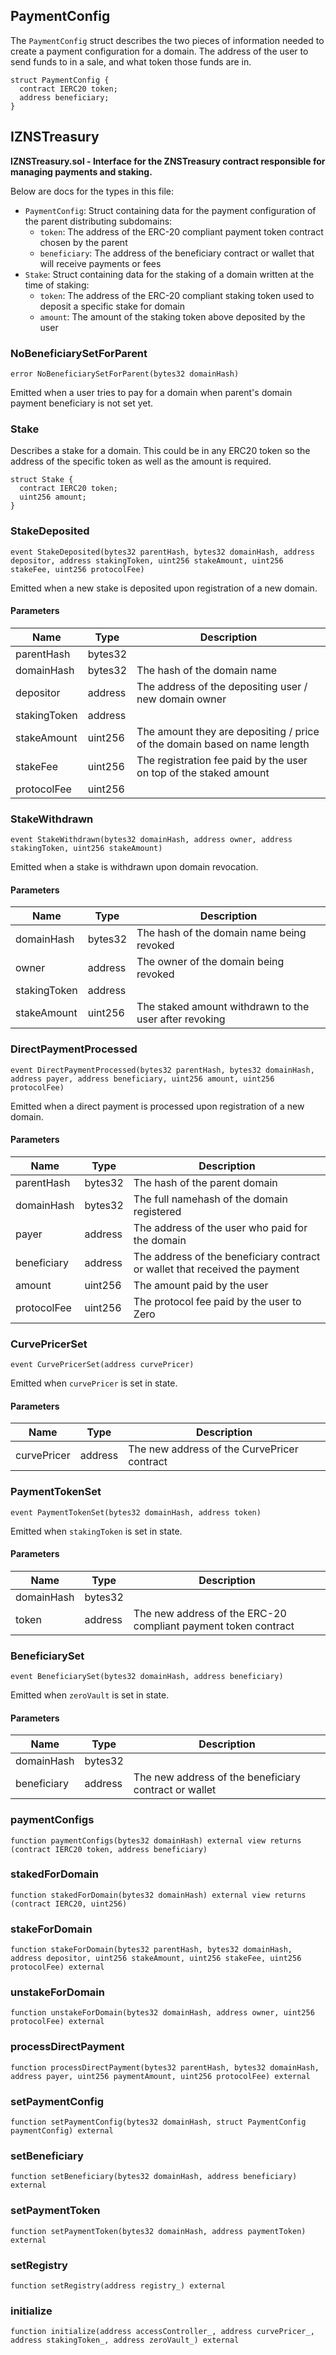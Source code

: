 ## PaymentConfig

The `PaymentConfig` struct describes the two pieces of information
needed to create a payment configuration for a domain. The address of the
user to send funds to in a sale, and what token those funds are in.

```solidity
struct PaymentConfig {
  contract IERC20 token;
  address beneficiary;
}
```

## IZNSTreasury

**IZNSTreasury.sol - Interface for the ZNSTreasury contract responsible for managing payments and staking.**

Below are docs for the types in this file:
 - `PaymentConfig`: Struct containing data for the payment configuration of the parent distributing subdomains:
     + `token`: The address of the ERC-20 compliant payment token contract chosen by the parent
     + `beneficiary`: The address of the beneficiary contract or wallet that will receive payments or fees
 - `Stake`: Struct containing data for the staking of a domain written at the time of staking:
     + `token`: The address of the ERC-20 compliant staking token used to deposit a specific stake for domain
     + `amount`: The amount of the staking token above deposited by the user

### NoBeneficiarySetForParent

```solidity
error NoBeneficiarySetForParent(bytes32 domainHash)
```

Emitted when a user tries to pay for a domain when parent's domain payment beneficiary is not set yet.

### Stake

Describes a stake for a domain. This could be
in any ERC20 token so the address of the specific token
as well as the amount is required.

```solidity
struct Stake {
  contract IERC20 token;
  uint256 amount;
}
```

### StakeDeposited

```solidity
event StakeDeposited(bytes32 parentHash, bytes32 domainHash, address depositor, address stakingToken, uint256 stakeAmount, uint256 stakeFee, uint256 protocolFee)
```

Emitted when a new stake is deposited upon registration of a new domain.

#### Parameters

| Name | Type | Description |
| ---- | ---- | ----------- |
| parentHash | bytes32 |  |
| domainHash | bytes32 | The hash of the domain name |
| depositor | address | The address of the depositing user / new domain owner |
| stakingToken | address |  |
| stakeAmount | uint256 | The amount they are depositing / price of the domain based on name length |
| stakeFee | uint256 | The registration fee paid by the user on top of the staked amount |
| protocolFee | uint256 |  |

### StakeWithdrawn

```solidity
event StakeWithdrawn(bytes32 domainHash, address owner, address stakingToken, uint256 stakeAmount)
```

Emitted when a stake is withdrawn upon domain revocation.

#### Parameters

| Name | Type | Description |
| ---- | ---- | ----------- |
| domainHash | bytes32 | The hash of the domain name being revoked |
| owner | address | The owner of the domain being revoked |
| stakingToken | address |  |
| stakeAmount | uint256 | The staked amount withdrawn to the user after revoking |

### DirectPaymentProcessed

```solidity
event DirectPaymentProcessed(bytes32 parentHash, bytes32 domainHash, address payer, address beneficiary, uint256 amount, uint256 protocolFee)
```

Emitted when a direct payment is processed upon registration of a new domain.

#### Parameters

| Name | Type | Description |
| ---- | ---- | ----------- |
| parentHash | bytes32 | The hash of the parent domain |
| domainHash | bytes32 | The full namehash of the domain registered |
| payer | address | The address of the user who paid for the domain |
| beneficiary | address | The address of the beneficiary contract or wallet that received the payment |
| amount | uint256 | The amount paid by the user |
| protocolFee | uint256 | The protocol fee paid by the user to Zero |

### CurvePricerSet

```solidity
event CurvePricerSet(address curvePricer)
```

Emitted when `curvePricer` is set in state.

#### Parameters

| Name | Type | Description |
| ---- | ---- | ----------- |
| curvePricer | address | The new address of the CurvePricer contract |

### PaymentTokenSet

```solidity
event PaymentTokenSet(bytes32 domainHash, address token)
```

Emitted when `stakingToken` is set in state.

#### Parameters

| Name | Type | Description |
| ---- | ---- | ----------- |
| domainHash | bytes32 |  |
| token | address | The new address of the ERC-20 compliant payment token contract |

### BeneficiarySet

```solidity
event BeneficiarySet(bytes32 domainHash, address beneficiary)
```

Emitted when `zeroVault` is set in state.

#### Parameters

| Name | Type | Description |
| ---- | ---- | ----------- |
| domainHash | bytes32 |  |
| beneficiary | address | The new address of the beneficiary contract or wallet |

### paymentConfigs

```solidity
function paymentConfigs(bytes32 domainHash) external view returns (contract IERC20 token, address beneficiary)
```

### stakedForDomain

```solidity
function stakedForDomain(bytes32 domainHash) external view returns (contract IERC20, uint256)
```

### stakeForDomain

```solidity
function stakeForDomain(bytes32 parentHash, bytes32 domainHash, address depositor, uint256 stakeAmount, uint256 stakeFee, uint256 protocolFee) external
```

### unstakeForDomain

```solidity
function unstakeForDomain(bytes32 domainHash, address owner, uint256 protocolFee) external
```

### processDirectPayment

```solidity
function processDirectPayment(bytes32 parentHash, bytes32 domainHash, address payer, uint256 paymentAmount, uint256 protocolFee) external
```

### setPaymentConfig

```solidity
function setPaymentConfig(bytes32 domainHash, struct PaymentConfig paymentConfig) external
```

### setBeneficiary

```solidity
function setBeneficiary(bytes32 domainHash, address beneficiary) external
```

### setPaymentToken

```solidity
function setPaymentToken(bytes32 domainHash, address paymentToken) external
```

### setRegistry

```solidity
function setRegistry(address registry_) external
```

### initialize

```solidity
function initialize(address accessController_, address curvePricer_, address stakingToken_, address zeroVault_) external
```

